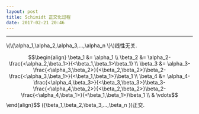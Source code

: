 ```yaml
---
layout: post
title: Schimidt 正交化过程
date: 2017-02-21 20:46
---
```


----------------
<div>
\(\{\alpha_1,\alpha_2,\alpha_3,...,\alpha_n \}\)线性无关.<br/>

$$\begin{align}
\beta_1 &= \alpha_1 \\
\beta_2 &= \alpha_2-\frac{<\alpha_2,\beta_1>}{<\beta_1,\beta_1>\beta_1} \\
\beta_3 &= \alpha_3-\frac{<\alpha_3,\beta_2>}{<\beta_2,\beta_2>}\beta_2-\frac{<\alpha_3,\beta_1>}{<\beta_1,\beta_1>}\beta_1 \\
\beta_4 &= \alpha_4-\frac{<\alpha_4,\beta_3>}{<\beta_3,\beta_3>}\beta_3-\frac{<\alpha_4,\beta_2>}{<\beta_2,\beta_2>}\beta_2-\frac{<\alpha_4,\beta_1>}{<\beta_1,\beta_1>}\beta_1 \\
& \vdots$$
\end{align}$$
\(\{\beta_1,\beta_2,\beta_3,...,\beta_n \}\)正交.<br/>
</div>

